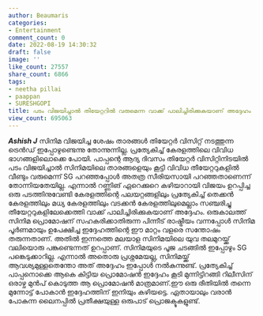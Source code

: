 ```yaml
---
author: Beaumaris
categories:
- Entertainment
comment_count: 0
date: 2022-08-19 14:30:32
draft: false
image: ''
like_count: 27557
share_count: 6866
tags:
- neetha pillai
- paappan
- SURESHGOPI
title: പടം വിജയിച്ചാൽ തിയേറ്ററിൽ വരുമെന്ന വാക്ക് പാലിച്ചിരിക്കുകയാണ് അദ്ദേഹം
view_count: 695063
---
```


**_Ashish J_** സിനിമ വിജയിച്ച ശേഷം താരങ്ങൾ തിയേറ്റർ വിസിറ്റ് നടത്തുന്ന ട്രെൻഡ് ഇപ്പോഴുണ്ടെന്നു തോന്നുന്നില്ല. പ്രത്യേകിച്ച് കേരളത്തിലെ വിവിധ ഭാഗങ്ങളിലൊക്കെ പോയി. പാപ്പന്റെ ആദ്യ ദിവസം തിയേറ്റർ വിസിറ്റിനിടയിൽ പടം വിജയിച്ചാൽ സിനിമയിലെ താരങ്ങളെയും കൂട്ടി വിവിധ തീയേറ്ററുകളിൽ വീണ്ടും വരുമെന്ന് SG പറഞ്ഞപ്പോൾ അതത്ര സീരിയസായി പറഞ്ഞതാണെന്ന് തോന്നിയതേയില്ല. എന്നാൽ റണ്ണിങ് ഏറെക്കുറെ കഴിയാറായി വിജയം ഉറപ്പിച്ച ഒരു പടത്തിനുവേണ്ടി കേരളത്തിന്റെ പലയറ്റങ്ങളിലും പ്രത്യേകിച്ച് തെക്കൻ കേരളത്തിലും മധ്യ കേരളത്തിലും വടക്കൻ കേരളത്തിലുമെല്ലാം സഞ്ചരിച്ചു തീയേറ്ററുകളിലേക്കെത്തി വാക്ക് പാലിച്ചിരിക്കുകയാണ് അദ്ദേഹം. ഒരുകാലത്ത് സിനിമ പ്രൊമോഷന് സഹകരിക്കാതിരുന്ന പിന്നീട് രാഷ്ട്രീയം വന്നപ്പോൾ സിനിമ പൂർണമായും ഉപേക്ഷിച്ച ഇദ്ദേഹത്തിന്റെ ഈ മാറ്റം വളരെ സന്തോഷം തരുന്നതാണ്. അതിൽ ഇന്നത്തെ മലയാള സിനിമയിലെ യുവ തലമുറയ്ക്ക് വലിയൊരു പങ്കുണ്ടെന്നത് ഉറപ്പാണ്. സിനിമയുടെ പൂജ ചടങ്ങിൽ ഇപ്പോഴും SG പങ്കെടുക്കാറില്ല. എന്നാൽ അതൊരു പ്രശ്നമേയല്ല, സിനിമയ്ക്ക് ആവശ്യമുള്ളതെന്തോ അത് അദ്ദേഹം ഇപ്പോൾ നൽകുന്നുണ്ട്. പ്രത്യേകിച്ച് പാപ്പനൊക്കെ ആകെ കിട്ടിയ പ്രൊമോഷൻ ഇദ്ദേഹം കൂടി മുന്നിട്ടിറങ്ങി റിലീസിന് ഒരാഴ്ച മുൻപ് കൊടുത്ത ആ പ്രൊമോഷൻ മാത്രമാണ്.ഈ ഒരു രീതിയിൽ തന്നെ മുന്നോട്ട് പോകാൻ ഇദ്ദേഹത്തിന് ഇനിയും കഴിയട്ടെ. ഏതായാലും വരാൻ പോകുന്ന ലൈനപ്പിൽ പ്രതീക്ഷയുള്ള ഒരുപാട് പ്രൊജക്ടുകളുണ്ട്.